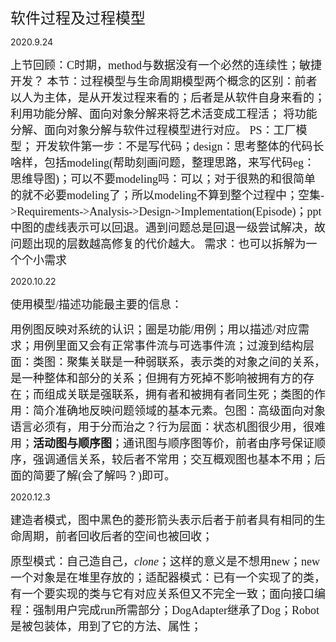 <font size=5 face="楷体">软件过程及过程模型</font>

2020.9.24

<font size=4 face="楷体">	上节回顾：C时期，method与数据没有一个必然的连续性；敏捷开发？
	本节：过程模型与生命周期模型两个概念的区别：前者以人为主体，是从开发过程来看的；后者是从软件自身来看的；利用功能分解、面向对象分解来将艺术活变成工程活；
	将功能分解、面向对象分解与软件过程模型进行对应。
PS：工厂模型；
	开发软件第一步：不是写代码；design：思考整体的代码长啥样，包括modeling(帮助刻画问题，整理思路，来写代码eg：思维导图)；可以不要modeling吗：可以；对于很熟的和很简单的就不必要modeling了；所以modeling不算到整个过程中；空集->Requirements->Analysis->Design->Implementation(Episode)；ppt中图的虚线表示可以回退。遇到问题总是回退一级尝试解决，故问题出现的层数越高修复的代价越大。
	需求：也可以拆解为一个个小需求</font>

2020.10.22

<font size=4 face="楷体">	使用模型/描述功能最主要的信息：</font>

<font size=4 face="楷体">	用例图反映对系统的认识；圈是功能/用例；用以描述/对应需求；用例里面又会有正常事件流与可选事件流；过渡到结构层面：类图：聚集关联是一种弱联系，表示类的对象之间的关系，是一种整体和部分的关系；但拥有方死掉不影响被拥有方的存在；而组成关联是强联系，拥有者和被拥有者同生死；类图的作用：简介准确地反映问题领域的基本元素。包图：高级面向对象语言必须有，用于分而治之？行为层面：状态机图很少用，很难用；**活动图与顺序图**；通讯图与顺序图等价，前者由序号保证顺序，强调通信关系，较后者不常用；交互概观图也基本不用；后面的简要了解(会了解吗？)即可。</font>

2020.12.3

<font size=4 face="楷体">	建造者模式，图中黑色的菱形箭头表示后者于前者具有相同的生命周期，前者回收后者的空间也被回收；</font>

<font size=4 face="楷体">	原型模式：自己造自己，$clone$；这样的意义是不想用new；new一个对象是在堆里存放的；适配器模式：已有一个实现了的类，有一个要实现的类与它有对应关系但又不完全一致；面向接口编程：强制用户完成run所需部分；DogAdapter继承了Dog；Robot是被包装体，用到了它的方法、属性；</font>